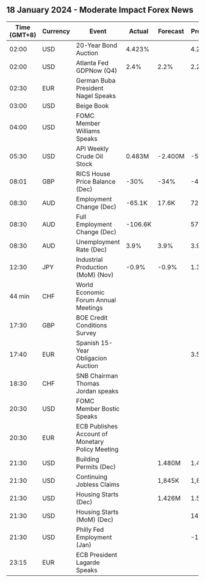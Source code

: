 ## 18 January 2024 - Moderate Impact Forex News

| Time (GMT+8) | Currency | Event | Actual | Forecast | Previous |
|------|----------|-------|--------|----------|----------|
| 02:00 | USD | 20-Year Bond Auction | 4.423% |  | 4.213% |
| 02:00 | USD | Atlanta Fed GDPNow (Q4) | 2.4% | 2.2% | 2.2% |
| 02:30 | EUR | German Buba President Nagel Speaks |  |  |  |
| 03:00 | USD | Beige Book |  |  |  |
| 04:00 | USD | FOMC Member Williams Speaks |  |  |  |
| 05:30 | USD | API Weekly Crude Oil Stock | 0.483M | -2.400M | -5.215M |
| 08:01 | GBP | RICS House Price Balance (Dec) | -30% | -34% | -41% |
| 08:30 | AUD | Employment Change (Dec) | -65.1K | 17.6K | 72.6K |
| 08:30 | AUD | Full Employment Change (Dec) | -106.6K |  | 57.0K |
| 08:30 | AUD | Unemployment Rate (Dec) | 3.9% | 3.9% | 3.9% |
| 12:30 | JPY | Industrial Production (MoM) (Nov) | -0.9% | -0.9% | 1.3% |
| 44 min | CHF | World Economic Forum Annual Meetings |  |  |  |
| 17:30 | GBP | BOE Credit Conditions Survey |  |  |  |
| 17:40 | EUR | Spanish 15-Year Obligacion Auction |  |  | 3.589% |
| 18:30 | CHF | SNB Chairman Thomas Jordan speaks |  |  |  |
| 20:30 | USD | FOMC Member Bostic Speaks |  |  |  |
| 20:30 | EUR | ECB Publishes Account of Monetary Policy Meeting |  |  |  |
| 21:30 | USD | Building Permits (Dec) |  | 1.480M | 1.467M |
| 21:30 | USD | Continuing Jobless Claims |  | 1,845K | 1,834K |
| 21:30 | USD | Housing Starts (Dec) |  | 1.426M | 1.560M |
| 21:30 | USD | Housing Starts (MoM) (Dec) |  |  | 14.8% |
| 21:30 | USD | Philly Fed Employment (Jan) |  |  | -1.7 |
| 23:15 | EUR | ECB President Lagarde Speaks |  |  |  |

